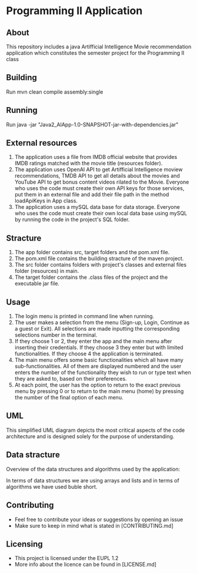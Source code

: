 # Programming II Application
## About
This repository includes a java Artifficial Intelligence Movie recommendation application which constitutes the semester project for the Programming II class 
## Building

Run mvn clean compile assembly:single

## Running

Run java -jar "Java2_AIApp-1.0-SNAPSHOT-jar-with-dependencies.jar"

## External resources
1. The application uses a file from IMDB official website that provides IMDB ratings matched with the movie title (resources folder).
2. The application uses OpenAI API to get Artifficial Intelligence moview recommendations, TMDB API to get all details about the movies and YouTube API to get bonus content videos rilated to the Movie. Everyone who uses the code must create their own API keys for those services, put them in an external file and add their file path in the method loadApiKeys in App class. 
3. The application uses a mySQL data base for data storage. Everyone who uses the code must create their own local data base using mySQL by running the code in the project's SQL folder.

## Stracture
1. The app folder contains src, target folders and the pom.xml file. 
2. The pom.xml file contains the building stracture of the maven project.
3. The src folder contains folders with project's classes and external files folder (resources) in main.
4. The target folder contains the .class files of the project and the executable jar file.

## Usage
1. The login menu is printed in command line when running.
2. The user makes a selection from the menu (Sign-up, Login, Continue as a guest or Exit). All selections are made inputting the corresponding selections number in the terminal.
3. If they choose 1 or 2, they enter the app and the main menu after inserting their credentials. If they choose 3 they enter but with limited functionalities. If they choose 4 the application is terminated.
4. The main menu offers some basic functionalities which all have many sub-functionalities. All of them are displayed numbered and the user enters the number of the functionality they wish to run or type text when they are asked to, based on their preferences. 
5. At each point, the user has the option to return to the exact previous menu by pressing 0 or to return to the main menu (home) by pressing the number of the final option of each menu.

## UML 
This simplified UML diagram depicts the most critical aspects of the code architecture and is designed solely for the purpose of understanding.

## Data stracture 
Overview of the data structures and algorithms used by the application:

In terms of data structures we are using arrays and lists and in terms of algorithms we have used buble short.

## Contributing
- Feel free to contribute your ideas or suggestions by opening an issue
- Make sure to keep in mind what is stated in [CONTRIBUTING.md]

## Licensing
- This project is licensed under the EUPL 1.2
- More info about the licence can be found in [LICENSE.md]